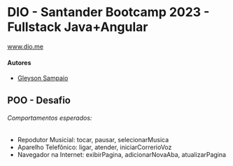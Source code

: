 # DIO - Santander Bootcamp 2023 - Fullstack Java+Angular
www.dio.me

#### Autores
- [Gleyson Sampaio](https://github.com/glysns)

## POO - Desafio

###### Comportamentos esperados:
* Repodutor Musicial: tocar, pausar, selecionarMusica
* Aparelho Telefônico: ligar, atender, iniciarCorrerioVoz
* Navegador na Internet: exibirPagina, adicionarNovaAba, atualizarPagina

